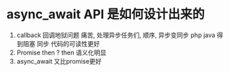 # async_await API 是如何设计出来的


1. callback 回调地狱问题
    痛苦, 处理异步任务们, 顺序, 异步变同步
    php java 得到阻塞
    同步 代码的可读性更好
2. Promise then ?
    then  语义化明显
3. async_await
    又比promise更好
